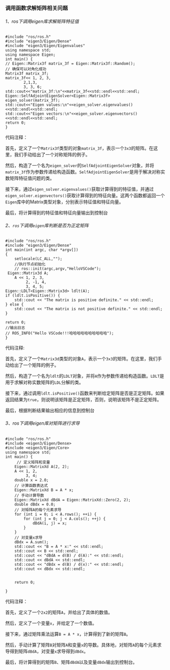### 调用函数求解矩阵相关问题

###### 1、ros下调用eigen库求解矩阵特征值

    #include "ros/ros.h"
    #include "eigen3/Eigen/Dense"
    #include "eigen3/Eigen/Eigenvalues"
    using namespace std;
    using namespace Eigen;
    int main() {
    // Eigen::Matrix3f matrix_3f = Eigen::Matrix3f::Random();
    // 确保可以对角化成功
    Matrix3f matrix_3f;
    matrix_3f<< 1, 2, 3,
            2,1,3,
            3, 3, 6;
    std::cout<<"matrix_3f:\n"<<matrix_3f<<std::endl<<std::endl;
    Eigen::SelfAdjointEigenSolver<Eigen::Matrix3f> eigen_solver(matrix_3f);
    std::cout<<"Eigen values:\n"<<eigen_solver.eigenvalues()<<std::endl<<std::endl;
    std::cout<<"Eigen vectors:\n"<<eigen_solver.eigenvectors()<<std::endl<<std::endl;
    return 0;
    }
代码注释：

首先，定义了一个`Matrix3f`类型的对象`matrix_3f`，表示一个`3x3`的矩阵。在这里，我们手动给出了一个对称矩阵的例子。

然后，构造了一个名为`eigen_solver`的`SelfAdjointEigenSolver`对象，并将`matrix_3f`作为参数传递给构造函数。`SelfAdjointEigenSolver`是用于解决对称实数矩阵特征值问题的类。

接下来，通过`eigen_solver.eigenvalues()`获取计算得到的特征值，并通过`eigen_solver.eigenvectors()`获取计算得到的特征向量。这两个函数都返回一个`Eigen`库中的Matrix类型对象，分别表示特征值和特征向量。

最后，将计算得到的特征值和特征向量输出到控制台

###### 2、`ros`下调用`eigen`库判断是否为正定矩阵

    #include "ros/ros.h"
    #include "eigen3/Eigen/Dense"
    int main(int argc, char *argv[])
    {
        setlocale(LC_ALL,"");
        //执行节点初始化
        // ros::init(argc,argv,"HelloVSCode");
     Eigen::Matrix3d A;
        A << 1, 2, 3,
             2, -1, 4,
             3, 4, 5;
    Eigen::LDLT<Eigen::Matrix3d> ldlt(A);
    if (ldlt.isPositive()) {
        std::cout << "The matrix is positive definite." << std::endl;
    } else {
        std::cout << "The matrix is not positive definite." << std::endl;
    }
    
    return 0;
    //输出日志
    // ROS_INFO("Hello VSCode!!!哈哈哈哈哈哈哈哈哈哈");
    }
代码注释:

首先，定义了一个`Matrix3d`类型的对象`A`，表示一个`3x3`的矩阵。在这里，我们手动给出了一个矩阵的例子。

然后，构造了一个名为`ldlt`的`LDLT`对象，并将`A`作为参数传递给构造函数。`LDLT`是用于求解对称实数矩阵的`LDL`分解的类。

接下来，通过调用`ldlt.isPositive()`函数来判断给定矩阵是否是正定矩阵。如果返回结果为`true`，则说明该矩阵是正定矩阵，否则，说明该矩阵不是正定矩阵。

最后，根据判断结果输出相应的信息到控制台

###### 3、ros下调用eigen库对矩阵进行求导

```
#include "ros/ros.h"
#include <eigen3/Eigen/Dense>
#include <eigen3/Eigen/Core>
using namespace std;
int main() {
     // 定义矩阵和变量
    Eigen::MatrixXd A(2, 2);
    A << 1, 2,
         3, 4;
    double x = 2.0;
    // 计算函数表达式
    Eigen::MatrixXd B = A * x;
    // 手动计算导数
    Eigen::MatrixXd dBdA = Eigen::MatrixXd::Zero(2, 2);
    double dBdx = 0.0;
    // 对矩阵A的每个元素求导
    for (int i = 0; i < A.rows(); ++i) {
        for (int j = 0; j < A.cols(); ++j) {
            dBdA(i, j) = x;
        }
    }
    // 对变量x求导
    dBdx = A.sum();
    std::cout << "B = A * x:" << std::endl;
    std::cout << B << std::endl;
    std::cout << "dBdA = d(B) / d(A):" << std::endl;
    std::cout << dBdA << std::endl;
    std::cout << "dBdx = d(B) / d(x):" << std::endl;
    std::cout << dBdx << std::endl;
    

    return 0;

}
```

代码注释：

首先，定义了一个`2x2`的矩阵`A`，并给出了具体的数值。

然后，定义了一个变量`x`，并给定了一个数值。

接下来，通过矩阵乘法运算`B = A * x`，计算得到了新的矩阵`B`。

然后，手动计算了矩阵`B`对矩阵`A`和变量`x`的导数。具体地，对矩阵`A`的每个元素求导得到矩阵`dBdA`，对变量`x`求导得到`dBdx`。

最后，将计算得到的矩阵`B`、矩阵`dBdA`以及变量`dBdx`输出到控制台。
